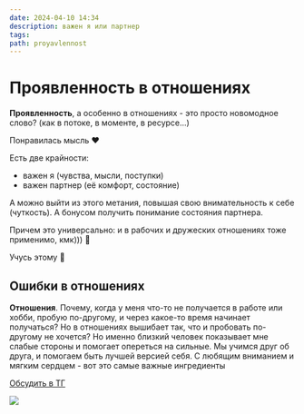 ```yaml
---
date: 2024-04-10 14:34
description: важен я или партнер
tags: 
path: proyavlennost
---
```

# Проявленность в отношениях

**Проявленность**, а особенно в отношениях - это просто новомодное слово? (как в потоке, в моменте, в ресурсе…)

Понравилась мысль ❤️

Есть две крайности:
- важен я (чувства, мысли, поступки)
- важен партнер (её комфорт, состояние)

А можно выйти из этого метания, повышая свою внимательность к себе (чуткость). А бонусом получить понимание состояния партнера. 

Причем это универсально: и в рабочих и дружеских отношениях тоже применимо, кмк))) 🙏

Учусь этому 🫶

## Ошибки в отношениях

**Отношения**. Почему, когда у меня что-то не получается в работе или хобби, пробую по-другому, и через какое-то время начинает получаться? Но в отношениях вышибает так, что и пробовать по-другому не хочется? Но именно близкий человек показывает мне слабые стороны и помогает опереться на сильные. Мы учимся друг об друга, и помогаем быть лучшей версией себя. С любящим вниманием и мягким сердцем - вот это самые важные ингредиенты

[Обсудить в ТГ](https://t.me/serg_popyvanov_blog/49)

![](https://habrastorage.org/webt/vy/vk/eb/vyvkeblejffcsjim5djkhxtzssq.jpeg)